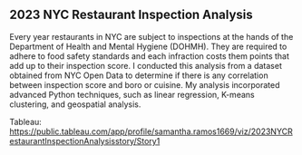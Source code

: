 ## 2023 NYC Restaurant Inspection Analysis

Every year restaurants in NYC are subject to inspections at the hands of the Department of Health and Mental Hygiene (DOHMH). They are required to adhere to food safety standards and each infraction costs them points that add up to their inspection score. I conducted this analysis from a dataset obtained from NYC Open Data to determine if there is any correlation between inspection score and boro or cuisine. My analysis incorporated advanced Python techniques, such as linear regression, K-means clustering, and geospatial analysis.

Tableau: https://public.tableau.com/app/profile/samantha.ramos1669/viz/2023NYCRestaurantInspectionAnalysisstory/Story1
